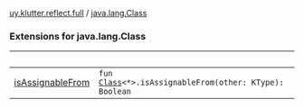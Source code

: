 [uy.klutter.reflect.full](../index.md) / [java.lang.Class](.)


### Extensions for java.lang.Class

|&nbsp;|&nbsp;|
|---|---|
| [isAssignableFrom](is-assignable-from.md) | <code>fun [Class](http://docs.oracle.com/javase/6/docs/api/java/lang/Class.html)<*>.isAssignableFrom(other: KType): Boolean</code><br/> |
